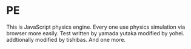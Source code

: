 PE
==

This is JavaScript physics engine. 
Every one use physics simulation via browser more easily.
Test written by yamada yutaka
modified by yohei.
addtionally modified by tishibas.
And one more.
